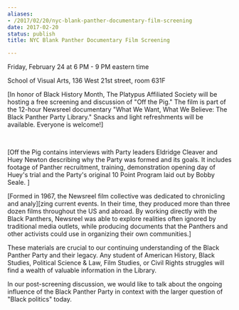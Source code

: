```yaml
---
aliases:
- /2017/02/20/nyc-blank-panther-documentary-film-screening
date: 2017-02-20
status: publish
title: NYC Blank Panther Documentary Film Screening

---
```

Friday, February 24 at 6 PM - 9 PM eastern time

School of Visual Arts, 136 West 21st street, room 631F



[In honor of Black History Month, The Platypus Affiliated Society will be hosting a free screening and discussion of "Off the Pig." The film is part of the 12-hour Newsreel documentary "What We Want, What We Believe: The Black Panther Party Library." Snacks and light refreshments will be available. Everyone is welcome!]

 



[Off the Pig contains interviews with Party leaders Eldridge Cleaver and Huey Newton describing why the Party was formed and its goals. It includes footage of Panther recruitment, training, demonstration opening day of Huey's trial and the Party's original 10 Point Program laid out by Bobby Seale. ]

[Formed in 1967, the Newsreel film collective was dedicated to chronicling and analy][zing current events. In their time, they produced more than three dozen films throughout the US and abroad. By working directly with the Black Panthers, Newsreel was able to explore realities often ignored by traditional media outlets, while producing documents that the Panthers and other activists could use in organizing their own communities.]

These materials are crucial to our continuing understanding of the Black Panther Party and their legacy. Any student of American History, Black Studies, Political Science & Law, Film Studies, or Civil Rights struggles will find a wealth of valuable information in the Library.

In our post-screening discussion, we would like to talk about the ongoing influence of the Black Panther Party in context with the larger question of "Black politics" today.
